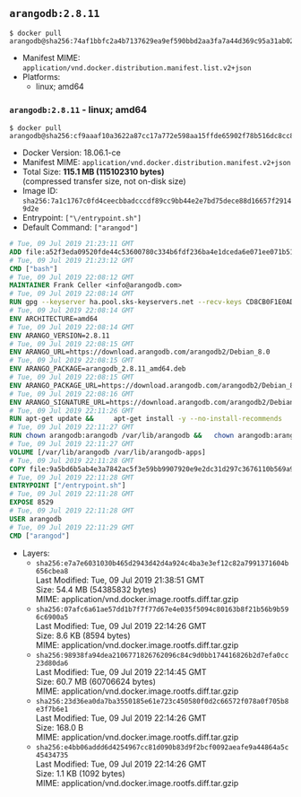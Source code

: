 ## `arangodb:2.8.11`

```console
$ docker pull arangodb@sha256:74af1bbfc2a4b7137629ea9ef590bbd2aa3fa7a44d369c95a31ab02f7dc37037
```

-	Manifest MIME: `application/vnd.docker.distribution.manifest.list.v2+json`
-	Platforms:
	-	linux; amd64

### `arangodb:2.8.11` - linux; amd64

```console
$ docker pull arangodb@sha256:cf9aaaf10a3622a87cc17a772e598aa15ffde65902f78b516dc8cc84564c9602
```

-	Docker Version: 18.06.1-ce
-	Manifest MIME: `application/vnd.docker.distribution.manifest.v2+json`
-	Total Size: **115.1 MB (115102310 bytes)**  
	(compressed transfer size, not on-disk size)
-	Image ID: `sha256:7a1c1767c0fd4ceecbbadcccdf89cc9bb44e2e7bd75dece88d16657f29149d2e`
-	Entrypoint: `["\/entrypoint.sh"]`
-	Default Command: `["arangod"]`

```dockerfile
# Tue, 09 Jul 2019 21:23:11 GMT
ADD file:a52f3eda09520fde44c53600780c334b6fdf236ba4e1dceda6e071ee071b51ae in / 
# Tue, 09 Jul 2019 21:23:12 GMT
CMD ["bash"]
# Tue, 09 Jul 2019 22:08:12 GMT
MAINTAINER Frank Celler <info@arangodb.com>
# Tue, 09 Jul 2019 22:08:14 GMT
RUN gpg --keyserver ha.pool.sks-keyservers.net --recv-keys CD8CB0F1E0AD5B52E93F41E7EA93F5E56E751E9B
# Tue, 09 Jul 2019 22:08:14 GMT
ENV ARCHITECTURE=amd64
# Tue, 09 Jul 2019 22:08:14 GMT
ENV ARANGO_VERSION=2.8.11
# Tue, 09 Jul 2019 22:08:15 GMT
ENV ARANGO_URL=https://download.arangodb.com/arangodb2/Debian_8.0
# Tue, 09 Jul 2019 22:08:15 GMT
ENV ARANGO_PACKAGE=arangodb_2.8.11_amd64.deb
# Tue, 09 Jul 2019 22:08:15 GMT
ENV ARANGO_PACKAGE_URL=https://download.arangodb.com/arangodb2/Debian_8.0/amd64/arangodb_2.8.11_amd64.deb
# Tue, 09 Jul 2019 22:08:16 GMT
ENV ARANGO_SIGNATURE_URL=https://download.arangodb.com/arangodb2/Debian_8.0/amd64/arangodb_2.8.11_amd64.deb.asc
# Tue, 09 Jul 2019 22:11:26 GMT
RUN apt-get update &&     apt-get install -y --no-install-recommends         libgoogle-perftools4         ca-certificates         pwgen         wget     &&     rm -rf /var/lib/apt/lists/* &&     wget ${ARANGO_SIGNATURE_URL} &&           wget ${ARANGO_PACKAGE_URL} &&             gpg --verify ${ARANGO_PACKAGE}.asc &&     dpkg -i ${ARANGO_PACKAGE} &&     sed -ri         -e 's!127\.0\.0\.1!0.0.0.0!g'         -e 's!^(file\s*=).*!\1 -!'         -e 's!^#\s*uid\s*=.*!uid = arangodb!'         -e 's!^#\s*gid\s*=.*!gid = arangodb!'         /etc/arangodb/arangod.conf     &&     apt-get purge -y --auto-remove ca-certificates wget &&     rm -f ${ARANGO_PACKAGE}*
# Tue, 09 Jul 2019 22:11:27 GMT
RUN chown arangodb:arangodb /var/lib/arangodb &&   chown arangodb:arangodb /var/lib/arangodb-apps
# Tue, 09 Jul 2019 22:11:27 GMT
VOLUME [/var/lib/arangodb /var/lib/arangodb-apps]
# Tue, 09 Jul 2019 22:11:28 GMT
COPY file:9a5bd6b5ab4e3a7842ac5f3e59bb9907920e9e2dc31d297c3676110b569a9d7e in /entrypoint.sh 
# Tue, 09 Jul 2019 22:11:28 GMT
ENTRYPOINT ["/entrypoint.sh"]
# Tue, 09 Jul 2019 22:11:28 GMT
EXPOSE 8529
# Tue, 09 Jul 2019 22:11:28 GMT
USER arangodb
# Tue, 09 Jul 2019 22:11:29 GMT
CMD ["arangod"]
```

-	Layers:
	-	`sha256:e7a7e6031030b465d2943d42d4a924c4ba3e3ef12c82a7991371604b656cbea8`  
		Last Modified: Tue, 09 Jul 2019 21:38:51 GMT  
		Size: 54.4 MB (54385832 bytes)  
		MIME: application/vnd.docker.image.rootfs.diff.tar.gzip
	-	`sha256:07afc6a61ae57dd1b7f7f77d67e4e035f5094c80163b8f21b56b9b596c6900a5`  
		Last Modified: Tue, 09 Jul 2019 22:14:26 GMT  
		Size: 8.6 KB (8594 bytes)  
		MIME: application/vnd.docker.image.rootfs.diff.tar.gzip
	-	`sha256:98938fa94dea2106771826762096c84c9d0bb174416826b2d7efa0cc23d80da6`  
		Last Modified: Tue, 09 Jul 2019 22:14:45 GMT  
		Size: 60.7 MB (60706624 bytes)  
		MIME: application/vnd.docker.image.rootfs.diff.tar.gzip
	-	`sha256:23d36ea0da7ba3550185e61e723c450580f0d2c66572f078a0f705b8e3f7b6e1`  
		Last Modified: Tue, 09 Jul 2019 22:14:26 GMT  
		Size: 168.0 B  
		MIME: application/vnd.docker.image.rootfs.diff.tar.gzip
	-	`sha256:e4bb06addd6d4254967cc81d090b83d9f2bcf0092aeafe9a44864a5c45434735`  
		Last Modified: Tue, 09 Jul 2019 22:14:26 GMT  
		Size: 1.1 KB (1092 bytes)  
		MIME: application/vnd.docker.image.rootfs.diff.tar.gzip
